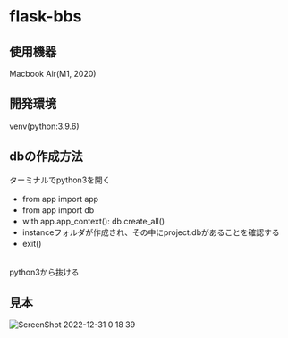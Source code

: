 # flask-bbs
## 使用機器
Macbook Air(M1, 2020)
## 開発環境
venv(python:3.9.6)
## dbの作成方法
ターミナルでpython3を開く　　
<br>
- from app import app　
- from app import db　　
- with app.app_context():   db.create_all()　　
- instanceフォルダが作成され、その中にproject.dbがあることを確認する　　
- exit()　
<br>
python3から抜ける　　

## 見本
![ScreenShot 2022-12-31 0 18 39](https://user-images.githubusercontent.com/86920995/210085814-7cf3304b-7d0b-43d9-8250-46369d564254.JPG)
